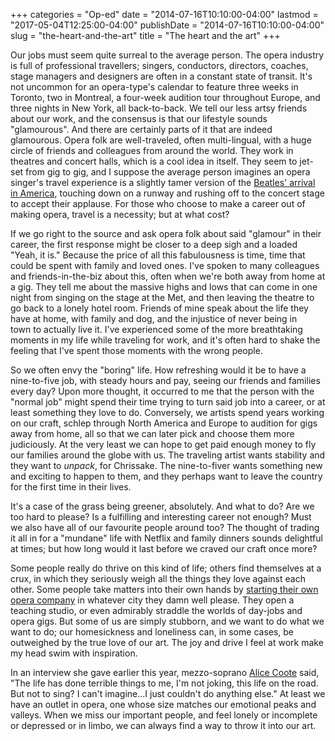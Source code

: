+++
categories = "Op-ed"
date = "2014-07-16T10:10:00-04:00"
lastmod = "2017-05-04T12:25:00-04:00"
publishDate = "2014-07-16T10:10:00-04:00"
slug = "the-heart-and-the-art"
title = "The heart and the art"
+++

Our jobs must seem quite surreal to the average person. The opera industry is full of professional travellers; singers, conductors, directors, coaches, stage managers and designers are often in a constant state of transit. It's not uncommon for an opera-type's calendar to feature three weeks in Toronto, two in Montreal, a four-week audition tour throughout Europe, and three nights in New York, all back-to-back. We tell our less artsy friends about our work, and the consensus is that our lifestyle sounds "glamourous". And there are certainly parts of it that are indeed glamourous. Opera folk are well-traveled, often multi-lingual, with a huge circle of friends and colleagues from around the world. They work in theatres and concert halls, which is a cool idea in itself. They seem to jet-set from gig to gig, and I suppose the average person imagines an opera singer's travel experience is a slightly tamer version of the [Beatles' arrival in America](https://www.youtube.com/watch?v=1Df-LvrRcEo), touching down on a runway and rushing off to the concert stage to accept their applause. For those who choose to make a career out of making opera, travel is a necessity; but at what cost?

If we go right to the source and ask opera folk about said "glamour" in their career, the first response might be closer to a deep sigh and a loaded "Yeah, it is." Because the price of all this fabulousness is time, time that could be spent with family and loved ones. I've spoken to many colleagues and friends-in-the-biz about this, often when we're both away from home at a gig. They tell me about the massive highs and lows that can come in one night from singing on the stage at the Met, and then leaving the theatre to go back to a lonely hotel room. Friends of mine speak about the life they have at home, with family and dog, and the injustice of never being in town to actually live it. I've experienced some of the more breathtaking moments in my life while traveling for work, and it's often hard to shake the feeling that I've spent those moments with the wrong people.

So we often envy the "boring" life. How refreshing would it be to have a nine-to-five job, with steady hours and pay, seeing our friends and families every day? Upon more thought, it occurred to me that the person with the "normal job" might spend their time trying to turn said job into a career, or at least something they love to do. Conversely, we artists spend years working on our craft, schlep through North America and Europe to audition for gigs away from home, all so that we can later pick and choose them more judiciously. At the very least we can hope to get paid enough money to fly our families around the globe with us. The traveling artist wants stability and they want to _unpack_, for Chrissake. The nine-to-fiver wants something new and exciting to happen to them, and they perhaps want to leave the country for the first time in their lives.

It's a case of the grass being greener, absolutely. And what to do? Are we too hard to please? Is a fulfilling and interesting career not enough? Must we also have all of our favourite people around too? The thought of trading it all in for a "mundane" life with Netflix and family dinners sounds delightful at times; but how long would it last before we craved our craft once more?

Some people really do thrive on this kind of life; others find themselves at a crux, in which they seriously weigh all the things they love against each other. Some people take matters into their own hands by [starting their own opera company](http://againstthegraintheatre.com/) in whatever city they damn well please. They open a teaching studio, or even admirably straddle the worlds of day-jobs and opera gigs. But some of us are simply stubborn, and we want to do what we want to do; our homesickness and loneliness can, in some cases, be outweighed by the true love of our art. The joy and drive I feel at work make my head swim with inspiration.

In an interview she gave earlier this year, mezzo-soprano [Alice Coote](/talking-with-singers-alice-coote-mezzo-soprano/) said, "The life has done terrible things to me, I'm not joking, this life on the road. But not to sing? I can't imagine...I just couldn't do anything else." At least we have an outlet in opera, one whose size matches our emotional peaks and valleys. When we miss our important people, and feel lonely or incomplete or depressed or in limbo, we can always find a way to throw it into our art.
